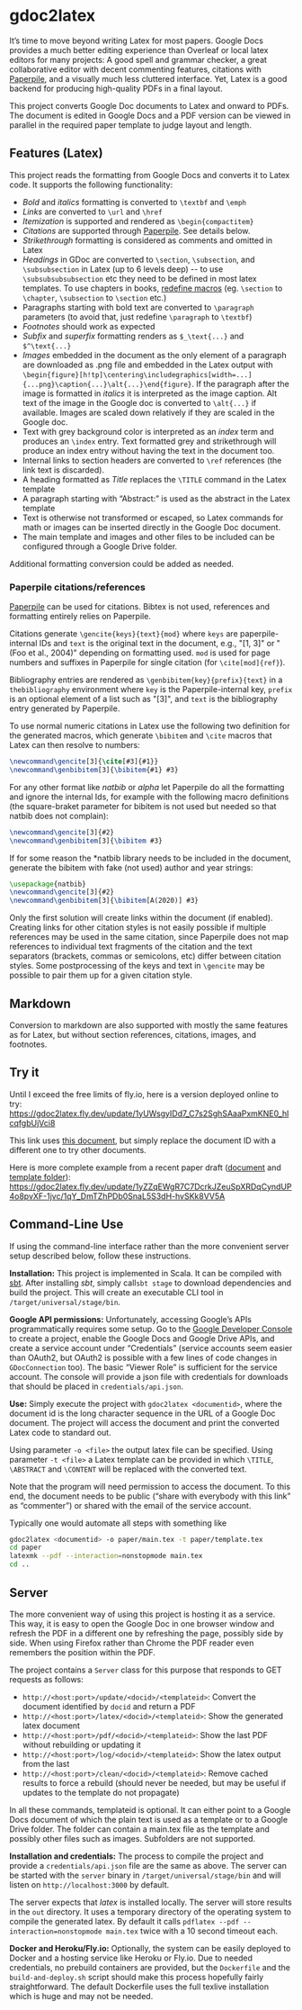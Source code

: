 # gdoc2latex

It’s time to move beyond writing Latex for most papers. Google Docs provides a much better editing experience than Overleaf or local latex editors for many projects: A good spell and grammar checker, a great collaborative editor with decent commenting features, citations with [Paperpile](https://paperpile.com), and a visually much less cluttered interface. Yet, Latex is a good backend for producing high-quality PDFs in a final layout.

This project converts Google Doc documents to Latex and onward to PDFs. The document is edited in Google Docs and a PDF version can be viewed in parallel in the required paper template to judge layout and length.

## Features (Latex)

This project reads the formatting from Google Docs and converts it to Latex code. It supports the following functionality:

* *Bold* and *italics* formatting is converted to `\textbf` and `\emph`
* *Links* are converted to `\url` and `\href`
* *Itemization* is supported and rendered as `\begin{compactitem}`
* *Citations* are supported through [Paperpile](https://paperpile.com/). See details below.
* *Strikethrough* formatting is considered as comments and omitted in Latex
* *Headings* in GDoc are converted to `\section`, `\subsection`, and `\subsubsection` in Latex (up to 6 levels deep) -- to use `\subsubsubsubsection` etc they need to be defined in most latex templates. To use chapters in books, [redefine macros](https://tex.stackexchange.com/questions/101693/how-to-redefine-a-command-properly-to-avoid-recursive-call-to-itself) (eg. `\section` to `\chapter`, `\subsection` to `\section` etc.)
* Paragraphs starting with bold text are converted to `\paragraph` parameters (to avoid that, just redefine `\paragraph` to `\textbf`)
* *Footnotes* should work as expected
* *Subfix* and *superfix* formatting renders as `$_\text{...}` and `$^\text{...}`
* *Images* embedded in the document as the only element of a paragraph are downloaded as .png file and embedded in the Latex output with `\begin{figure}[h!tp]\centering\includegraphics[width=...]{...png}\caption{...}\alt{...}\end{figure}`. If the paragraph after the image is formatted in *italics* it is interpreted as the image caption. Alt text of the image in the Google doc is converted to `\alt{...}` if available. Images are scaled down relatively if they are scaled in the Google doc. 
* Text with grey background color is interpreted as an *index* term and produces an `\index` entry. Text formatted grey and strikethrough will produce an index entry without having the text in the document too.
* Internal links to section headers are converted to `\ref` references (the link text is discarded).
* A heading formatted as *Title* replaces the `\TITLE` command in the Latex template
* A paragraph starting with “Abstract:” is used as the abstract in the Latex template
* Text is otherwise not transformed or escaped, so Latex commands for math or images can be inserted directly in the Google Doc document.
* The main template and images and other files to be included can be configured through a Google Drive folder.

Additional formatting conversion could be added as needed.



### Paperpile citations/references

[Paperpile](https://paperpile.com/) can be used for citations. 
Bibtex is not used, references and formatting entirely relies on Paperpile.

Citations generate `\gencite{keys}{text}{mod}` where `keys` are paperpile-internal IDs and `text` is the original text in the document, e.g., "[1, 3]" or "(Foo et al., 2004)" depending on formatting used. `mod` is used for page numbers and suffixes in Paperpile for single citation (for `\cite[mod]{ref}`).

Bibliography entries are rendered as `\genbibitem{key}{prefix}{text}` in a `thebibliography` environment where `key` is the Paperpile-internal key, `prefix` is an optional element of a list such as "[3]", and `text` is the bibliography entry generated by Paperpile.
 

To use normal numeric citations in Latex use the following two definition for the generated macros, which generate `\bibitem` and `\cite` macros that Latex can then resolve to numbers:
```latex
\newcommand\gencite[3]{\cite[#3]{#1}}
\newcommand\genbibitem[3]{\bibitem{#1} #3}
```

For any other format like *natbib* or *alpha* let Paperpile do all the formatting and ignore the internal Ids, for example with the following macro definitions (the square-braket parameter for bibitem is not used but needed so that natbib does not complain):
```latex
\newcommand\gencite[3]{#2}
\newcommand\genbibitem[3]{\bibitem #3}
```

If for some reason the *natbib library needs to be included in the document, generate the bibitem with fake (not used) author and year strings:
```latex
\usepackage{natbib}
\newcommand\gencite[3]{#2}
\newcommand\genbibitem[3]{\bibitem[A(2020)] #3}
```

Only the first solution will create links within the document (if enabled). Creating links for other citation styles is not easily possible if multiple references may be used in the same citation, since Paperpile does not map references to individual text fragments of the citation and the text separators (brackets, commas or semicolons, etc) differ between citation styles. Some postprocessing of the keys and text in `\gencite` may be possible to pair them up for a given citation style. 

## Markdown

Conversion to markdown are also supported with mostly the same features as for Latex, but without section references, citations, images, and footnotes.


## Try it

Until I exceed the free limits of fly.io, here is a version deployed online to try: https://gdoc2latex.fly.dev/update/1yUWsgyIDd7_C7s2SghSAaaPxmKNE0_hlcqfgbUjVci8

This link uses [this document](https://docs.google.com/document/d/1yUWsgyIDd7_C7s2SghSAaaPxmKNE0_hlcqfgbUjVci8/edit#), but simply replace the document ID with a different one to try other documents.

Here is more complete example from a recent paper draft ([document](https://docs.google.com/document/d/1yZZqEWgR7C7DcrkJZeuSpXRDqCyndUP4o8pvXF-1jvc/edit) and [template folder](https://drive.google.com/drive/folders/1qY_DmTZhPDb0SnaL5S3dH-hvSKk8VV5A)): https://gdoc2latex.fly.dev/update/1yZZqEWgR7C7DcrkJZeuSpXRDqCyndUP4o8pvXF-1jvc/1qY_DmTZhPDb0SnaL5S3dH-hvSKk8VV5A



## Command-Line Use

If using the command-line interface rather than the more convenient server setup described below, follow these instructions.

**Installation:** This project is implemented in Scala. It can be compiled with [sbt](https://www.scala-sbt.org/). After installing *sbt*, simply call`sbt stage` to download dependencies and build the project. This will create an executable CLI tool  in `/target/universal/stage/bin`.

**Google API permissions:** Unfortunately, accessing Google’s APIs programmatically requires some setup. Go to the [Google Developer Console](https://console.cloud.google.com/) to create a project, enable the Google Docs and Google Drive APIs, and create a service account under “Credentials” (service accounts seem easier than OAuth2, but OAuth2 is possible with a few lines of code changes in `GDocConnection` too). The basic “Viewer Role” is sufficient for the service account. The console will provide a json file with credentials for downloads that should be placed in `credentials/api.json`.

**Use:** Simply execute the project with `gdoc2latex <documentid>`, where the document id is the long character sequence in the URL of a Google Doc document. The project will access the document and print the converted Latex code to standard out.

Using parameter `-o <file>` the output latex file can be specified. Using parameter `-t <file>` a Latex template can be provided in which `\TITLE`, `\ABSTRACT` and `\CONTENT` will be replaced with the converted text.

Note that the program will need permission to access the document. To this end, the document needs to be public (“share with everybody with this link” as “commenter”) or shared with the email of the service account.

Typically one would automate all steps with something like

```sh
gdoc2latex <documentid> -o paper/main.tex -t paper/template.tex
cd paper
latexmk --pdf --interaction=nonstopmode main.tex
cd ..

```

## Server

The more convenient way of using this project is hosting it as a service. This way, it is easy to open the Google Doc in one browser window and refresh the PDF in a different one by refreshing the page, possibly side by side. When using Firefox rather than Chrome the PDF reader even remembers the position within the PDF.

The project contains a `Server` class for this purpose that responds to GET requests as follows:

* `http://<host:port>/update/<docid>/<templateid>`: Convert the document identified by `docid` and return a PDF
* `http://<host:port>/latex/<docid>/<templateid>`:  Show the generated latex document
* `http://<host:port>/pdf/<docid>/<templateid>`:  Show the last PDF without rebuilding or updating it
* `http://<host:port>/log/<docid>/<templateid>`:  Show the latex output from the last 
* `http://<host:port>/clean/<docid>/<templateid>`:  Remove cached results to force a rebuild (should never be needed, but may be useful if updates to the template do not propagate)

In all these commands, templateid is optional. It can either point to a Google Docs document of which the plain text is used as a template or to a Google Drive folder. The folder can contain a main.tex file as the template and possibly other files such as images. Subfolders are not supported.

**Installation and credentials:** The process to compile the project and provide a `credentials/api.json` file are the same as above. The server can be started with the `server` binary in `/target/universal/stage/bin` and will listen on `http://localhost:3000` by default.

The server expects that *latex* is installed locally. The server will store results in the `out` directory. It uses a temporary directory of the operating system to compile the generated latex. By default it calls `pdflatex --pdf --interaction=nonstopmode main.tex` twice with a 10 second timeout each.

**Docker and Heroku/Fly.io:** Optionally, the system can be easily deployed to Docker and a hosting service like Heroku or Fly.io. Due to needed credentials, no prebuild containers are provided, but the `Dockerfile` and the `build-and-deploy.sh` script should make this process hopefully fairly straightforward. The default Dockerfile uses the full texlive installation which is huge and may not be needed.


